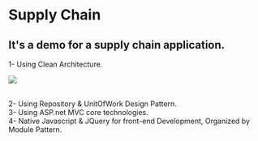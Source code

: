 # Supply Chain
## It's a demo for a supply chain application.

1- Using Clean Architecture.

![](https://imgur.com/AOBgBd6)

<br />
2- Using Repository & UnitOfWork Design Pattern.
<br />
3- Using ASP.net MVC core technologies.
<br />
4- Native Javascript & JQuery for front-end Development, Organized by Module Pattern.
